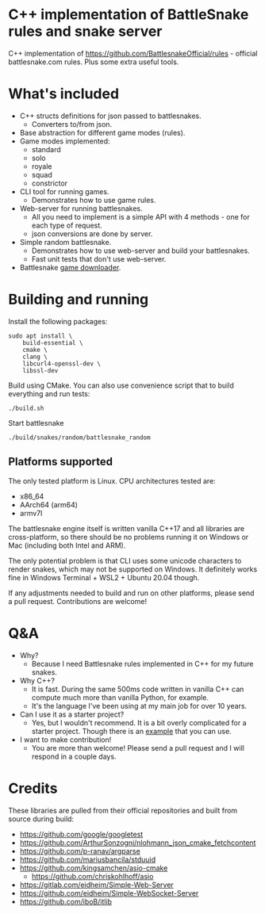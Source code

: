 # C++ implementation of BattleSnake rules and snake server

C++ implementation of https://github.com/BattlesnakeOfficial/rules - official battlesnake.com rules. Plus some extra useful tools.

# What's included

* C++ structs definitions for json passed to battlesnakes.
  * Converters to/from json.
* Base abstraction for different game modes (rules).
* Game modes implemented:
  * standard
  * solo
  * royale
  * squad
  * constrictor
* CLI tool for running games.
  * Demonstrates how to use game rules.
* Web-server for running battlesnakes.
  * All you need to implement is a simple API with 4 methods - one for each type of request.
  * json conversions are done by server.
* Simple random battlesnake.
  * Demonstrates how to use web-server and build your battlesnakes.
  * Fast unit tests that don't use web-server.
* Battlesnake [game downloader](gamedownloader/README.md).

# Building and running

Install the following packages:

```
sudo apt install \
    build-essential \
    cmake \
    clang \
    libcurl4-openssl-dev \
    libssl-dev
```

Build using CMake. You can also use convenience script that to build everything and run tests:

```
./build.sh
```

Start battlesnake

```
./build/snakes/random/battlesnake_random
```

## Platforms supported

The only tested platform is Linux. CPU architectures tested are:
* x86_64
* AArch64 (arm64)
* armv7l

The battlesnake engine itself is written vanilla C++17 and all libraries are cross-platform, so there should be no problems running it on Windows or Mac (including both Intel and ARM).

The only potential problem is that CLI uses some unicode characters to render snakes, which may not be supported on Windows. It definitely works fine in Windows Terminal + WSL2 + Ubuntu 20.04 though.

If any adjustments needed to build and run on other platforms, please send a pull request. Contributions are welcome!

# Q&A

* Why?
  * Because I need Battlesnake rules implemented in C++ for my future snakes.
* Why C++?
  * It is fast. During the same 500ms code written in vanilla C++ can compute much more than vanilla Python, for example.
  * It's the language I've been using at my main job for over 10 years.
* Can I use it as a starter project?
  * Yes, but I wouldn't recommend. It is a bit overly complicated for a starter project. Though there is an [example](snakes/random/README.md) that you can use.
* I want to make contribution!
  * You are more than welcome! Please send a pull request and I will respond in a couple days.

# Credits

These libraries are pulled from their official repositories and built from source during build:

* https://github.com/google/googletest
* https://github.com/ArthurSonzogni/nlohmann_json_cmake_fetchcontent
* https://github.com/p-ranav/argparse
* https://github.com/mariusbancila/stduuid
* https://github.com/kingsamchen/asio-cmake
  * https://github.com/chriskohlhoff/asio
* https://gitlab.com/eidheim/Simple-Web-Server
* https://github.com/eidheim/Simple-WebSocket-Server
* https://github.com/iboB/itlib
